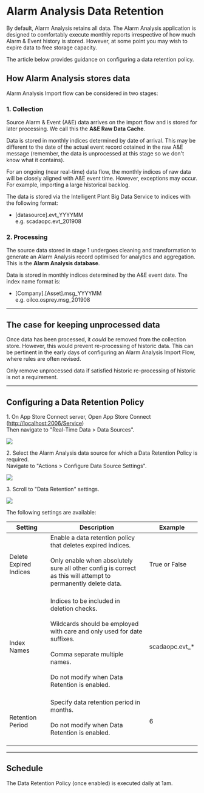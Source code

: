 # Alarm Analysis Data Retention

By default, Alarm Analysis retains all data. The Alarm Analysis
application is designed to comfortably execute monthly reports
irrespective of how much Alarm & Event history is stored. However, at
some point you may wish to expire data to free storage capacity.

The article below provides guidance on configuring a data retention
policy.

## How Alarm Analysis stores data

Alarm Analysis Import flow can be considered in two stages:

### 1\. Collection

Source Alarm & Event (A\&E) data arrives on the import flow and is
stored for later processing. We call this the **A\&E Raw Data Cache**.

Data is stored in monthly indices determined by date of arrival. This
may be different to the date of the actual event record cotained in the
raw A\&E message (remember, the data is unprocessed at this stage so we
don't know what it contains).

For an ongoing (near real-time) data flow, the monthly indices of raw
data will be closely aligned with A\&E event time. However, exceptions
may occur. For example, importing a large historical backlog.

The data is stored via the Intelligent Plant Big Data Service to indices
with the following format:

  - \[datasource\].evt\_YYYYMM  
    e.g. scadaopc.evt\_201908

### 2\. Processing

The source data stored in stage 1 undergoes cleaning and transformation
to generate an Alarm Analysis record optimised for analytics and
aggregation. This is the **Alarm Analysis database**.

Data is stored in monthly indices determined by the A\&E event date. The
index name format is:

  - \[Company\].\[Asset\].msg\_YYYYMM  
    e.g. oilco.osprey.msg\_201908

-----

## The case for keeping unprocessed data

Once data has been processed, it *could* be removed from the collection
store. However, this would prevent re-processing of historic data. This
can be pertinent in the early days of configuring an Alarm Analysis
Import Flow, where rules are often revised.

Only remove unprocessed data if satisfied historic re-processing of
historic is not a requirement.

-----

## Configuring a Data Retention Policy

1\. On App Store Connect server, Open App Store Connect
(<http://localhost:2006/Service>)  
Then navigate to "Real-Time Data \> Data Sources".

![](/app_store_connect/asc_01.png)

2\. Select the Alarm Analysis data source for which a Data Retention
Policy is required.  
Navigate to "Actions \> Configure Data Source Settings".

![](/alarm_analysis/dataretention01.png)

3\. Scroll to "Data Retention" settings.

![](/alarm_analysis/dataretention02.png)

The following settings are available:

<table>
<thead>
<tr class="header">
<th>Setting</th>
<th>Description</th>
<th>Example</th>
</tr>
</thead>
<tbody>
<tr class="odd">
<td>Delete Expired Indices</td>
<td>Enable a data retention policy that deletes expired indices.<br />
<br />
Only enable when absolutely sure all other config is correct as this will attempt to permanently delete data.<br />
<br />
</td>
<td>True or False</td>
</tr>
<tr class="even">
<td>Index Names</td>
<td>Indices to be included in deletion checks.<br />
<br />
Wildcards should be employed with care and only used for date suffixes.<br />
<br />
Comma separate multiple names.<br />
<br />
Do not modify when Data Retention is enabled.<br />
<br />
</td>
<td>scadaopc.evt_*</td>
</tr>
<tr class="odd">
<td>Retention Period</td>
<td>Specify data retention period in months.<br />
<br />
Do not modify when Data Retention is enabled.<br />
<br />
</td>
<td>6</td>
</tr>
</tbody>
</table>

-----

## Schedule

The Data Retention Policy (once enabled) is executed daily at 1am.
